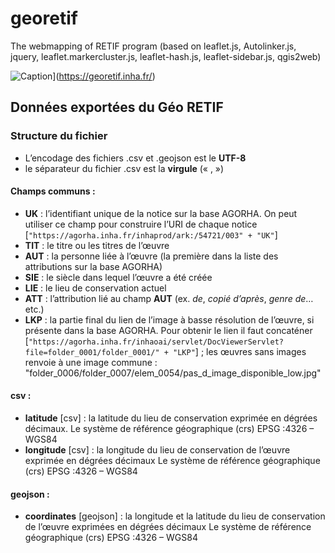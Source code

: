 # georetif
The webmapping of RETIF program (based on leaflet.js, Autolinker.js, jquery, leaflet.markercluster.js, leaflet-hash.js, leaflet-sidebar.js, qgis2web)

![Caption](https://georetif.inha.fr/images/icons-128.png)](https://georetif.inha.fr/)

## Données exportées du Géo RETIF

### Structure du fichier
* L’encodage des fichiers .csv et .geojson est le **UTF-8**
* le séparateur du fichier .csv est la **virgule** (« , »)

#### Champs communs :
* **UK** : l’identifiant unique de la notice sur la base AGORHA. On peut utiliser ce champ pour construire l’URI de chaque notice [`"https://agorha.inha.fr/inhaprod/ark:/54721/003" + "UK"`]
* **TIT** : le titre ou les titres de l’œuvre 
* **AUT** : la personne liée à l’œuvre (la première dans la liste des attributions sur la base AGORHA)
* **SIE** : le siècle dans lequel l’œuvre a été créée
* **LIE** : le lieu de conservation actuel 
* **ATT** : l’attribution lié au champ **AUT** (ex. *de*, *copié d’après*, *genre de*… etc.) 
* **LKP** : la partie final du lien de l’image à basse résolution de l’œuvre, si présente dans la base AGORHA. Pour obtenir le lien il faut concaténer [`"https://agorha.inha.fr/inhaoai/servlet/DocViewerServlet?file=folder_0001/folder_0001/" + "LKP"`] ; les œuvres sans images renvoie à une image commune : "folder_0006/folder_0007/elem_0054/pas_d_image_disponible_low.jpg"

#### csv :
* **latitude** [csv] : la latitude du lieu de conservation exprimée en dégrées décimaux. Le système de référence géographique (crs) EPSG :4326 – WGS84
* **longitude** [csv] : la longitude du lieu de conservation de l’œuvre exprimée en dégrées décimaux Le système de référence géographique (crs) EPSG :4326 – WGS84

#### geojson :
* **coordinates** [geojson] : la longitude et la latitude du lieu de conservation de l’œuvre exprimées en dégrées décimaux Le système de référence géographique (crs) EPSG :4326 – WGS84
